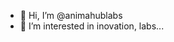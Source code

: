 - 👋 Hi, I’m @animahublabs
- 👀 I’m interested in inovation, labs...

<!---
animahublabs/animahublabs is a ✨ special ✨ repository because its `README.md` (this file) appears on your GitHub profile.
You can click the Preview link to take a look at your changes.
--->
